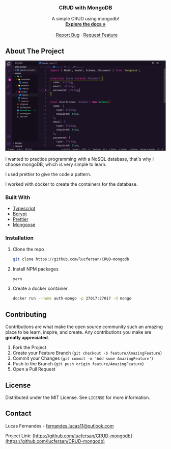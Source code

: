 <p align="center">
  <h3 align="center">CRUD with MongoDB</h3>

  <p align="center">
    A simple CRUD using mongodb!
    <br />
    <a href="https://github.com/lucfersan/CRUD-mongodb"><strong>Explore the docs »</strong></a>
    <br />
    <br />
    ·
    <a href="https://github.com/lucfersan/CRUD-mongodb/issues">Report Bug</a>
    ·
    <a href="https://github.com/lucfersan/CRUD-mongodb/issues">Request Feature</a>
  </p>
</p>

## About The Project

![CRUD with MongoDB](.github/auth-mongo.png)

I wanted to practice programming with a NoSQL database, that's why I choose mongoDB, which is very simple to learn.

I used prettier to give the code a pattern.

I worked with docker to create the containers for the database.

### Built With

- [Typescript](https://www.typescriptlang.org/)
- [Bcrypt](https://www.npmjs.com/package/bcrypt)
- [Prettier](https://prettier.io/)
- [Mongoose](https://mongoosejs.com/)

### Installation

1. Clone the repo
   ```sh
   git clone https://github.com/lucfersan/CRUD-mongodb
   ```
2. Install NPM packages
   ```sh
   yarn
   ```
3. Create a docker container
   ```sh
   docker run --name auth-mongo -p 27017:27017 -d mongo
   ```

## Contributing

Contributions are what make the open source community such an amazing place to be learn, inspire, and create. Any contributions you make are **greatly appreciated**.

1. Fork the Project
2. Create your Feature Branch (`git checkout -b feature/AmazingFeature`)
3. Commit your Changes (`git commit -m 'Add some AmazingFeature'`)
4. Push to the Branch (`git push origin feature/AmazingFeature`)
5. Open a Pull Request

## License

Distributed under the MIT License. See `LICENSE` for more information.

## Contact

Lucas Fernandes - fernandes.lucas11@outlook.com

Project Link: [https://github.com/lucfersan/CRUD-mongodb](https://github.com/lucfersan/CRUD-mongodb)
